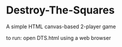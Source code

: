 # Destroy-The-Squares
A simple HTML canvas-based 2-player game 

to run: open DTS.html using a web browser
